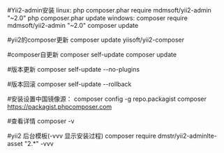 ﻿#Yii2-admin安装
linux:
php composer.phar require mdmsoft/yii2-admin "~2.0"
php composer.phar update
windows:
composer require mdmsoft/yii2-admin "~2.0"
composer update

#yii2的composer更新
composer update yiisoft/yii2-composer

#composer自更新
composer self-update composer update

#版本更新
composer self-update --no-plugins

#版本回滚
composer self-update --rollback


#安装设置中国镜像源：
composer config -g repo.packagist composer https://packagist.phpcomposer.com

#查看详情
composer -v

#yii2 后台模板(-vvv 显示安装过程)
composer require dmstr/yii2-adminlte-asset "2.*" -vvv
